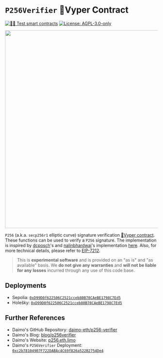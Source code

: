 # `P256Verifier` 🐍Vyper Contract

[![🕵️‍♂️ Test smart contracts](https://github.com/pcaversaccio/p256-verifier-vyper/actions/workflows/test.yml/badge.svg)](https://github.com/pcaversaccio/p256-verifier-vyper/actions/workflows/test.yml)
[![License: AGPL-3.0-only](https://img.shields.io/badge/License-AGPL--3.0--only-blue)](https://www.gnu.org/licenses/agpl-3.0)

<img src=https://github-production-user-asset-6210df.s3.amazonaws.com/25297591/275336509-62178250-58e7-4c27-9c1e-1f92f401dbc0.png width="650"/>

`P256` (a.k.a. `secp256r1` elliptic curve) signature verification [🐍Vyper contract](./src/P256Verifier.vy). These functions can be used to verify a `P256` signature. The implementation is inspired by [dcposch](https://github.com/dcposch)'s and [nalinbhardwaj](https://github.com/nalinbhardwaj)'s implementation [here](https://github.com/daimo-eth/p256-verifier/blob/master/src/P256Verifier.sol). Also, for more technical details, please refer to [EIP-7212](https://eips.ethereum.org/EIPS/eip-7212).

> This is **experimental software** and is provided on an "as is" and "as available" basis. We **do not give any warranties** and **will not be liable for any losses** incurred through any use of this code base.

## Deployments

- Sepolia: [`0xD99D0f622506C2521cceb80B78CAeBE1798C7Ed5`](https://sepolia.etherscan.io/address/0xD99D0f622506C2521cceb80B78CAeBE1798C7Ed5)
- Holešky: [`0xD99D0f622506C2521cceb80B78CAeBE1798C7Ed5`](https://holesky.etherscan.io/address/0xD99D0f622506C2521cceb80B78CAeBE1798C7Ed5)

## Further References

- Daimo's GitHub Repository: [daimo-eth/p256-verifier](https://github.com/daimo-eth/p256-verifier)
- Daimo's Blog: [blog/p256verifier](https://daimo.com/blog/p256verifier)
- Daimo's Website: [p256.eth.limo](https://p256.eth.limo)
- Daimo's `P256Verifier` Deployment: [`0xc2b78104907F722DABAc4C69f826a522B2754De4`](https://etherscan.io/address/0xc2b78104907F722DABAc4C69f826a522B2754De4)
